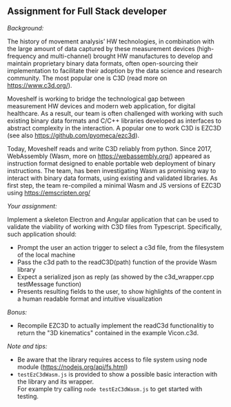 ## Assignment for Full Stack developer

_Background:_     
      
The history of movement analysis’ HW technologies, in combination with the large amount of data captured by these measurement devices (high-frequency and multi-channel) brought HW manufactures to develop and maintain proprietary binary data formats, often open-sourcing their implementation to facilitate their adoption by the data science and research community. The most popular one is C3D (read more on https://www.c3d.org/). 

Moveshelf is working to bridge the technological gap between measurement HW devices and modern web application, for digital healthcare. As a result, our team is often challenged with working with such existing binary data formats and C/C++ libraries developed as interfaces to abstract complexity in the interaction. A popular one to work C3D is EZC3D (see also https://github.com/pyomeca/ezc3d). 

Today, Moveshelf reads and write C3D reliably from python. 
Since 2017, WebAssembly (Wasm, more on https://webassembly.org/) appeared as instruction format designed to enable portable web deployment of binary instructions. 
The team, has been investigating Wasm as promising way to interact with binary data formats, using existing and validated libraries. 
As first step, the team re-compiled a minimal Wasm and JS versions of EZC3D using https://emscripten.org/  


_Your assignment:_    
     
Implement a skeleton Electron and Angular application that can be used to validate the viability of working with C3D files from Typescript. Specifically, such application should:    
* Prompt the user an action trigger to select a c3d file, from the filesystem of the local machine    
* Pass the c3d path to the readC3D(path) function of the provide Wasm library     
* Expect a serialized json as reply (as showed by the c3d_wrapper.cpp testMessage function)        
* Presents resulting fields to the user, to show highlights of the content in a human readable format and intuitive visualization      

_Bonus:_      
 
* Recompile EZC3D to actually implement the readC3d functionalitiy to return the "3D kinematics" contained in the example Vicon.c3d.    


_Note and tips:_   
* Be aware that the library requires access to file system using node module (https://nodejs.org/api/fs.html)   
* ```testEzC3dWasm.js```
 is provided to show a possible basic interaction with the library and its wrapper.  
For example try calling  ```node testEzC3dWasm.js``` to get started with testing.    
